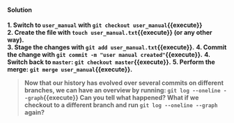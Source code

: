 #### Solution

**1. Switch to `user_manual` with `git checkout user_manual`{{execute}}**  
**2. Create the file with `touch user_manual.txt`{{execute}} (or any other way).**  
**3. Stage the changes with `git add user_manual.txt`{{execute}}.**
**4. Commit the change with `git commit -m "user manual created"`{{execute}}.**
**4. Switch back to `master`: `git checkout master`{{execute}}.**
**5. Perform the merge: `git merge user_manual`{{execute}}.**

> **Now that our history has evolved over several commits on different branches, we can have an overview by running: `git log --oneline --graph`{{execute}} Can you tell what happened? What if we checkout to a different branch and run `git log --oneline --graph` again?**

